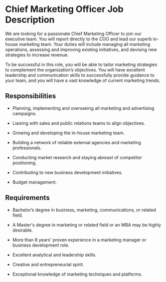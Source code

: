 # Chief Marketing Officer Job Description

We are looking for a passionate Chief Marketing Officer to join our executive team. You will report directly to the COO and lead our superb in-house marketing team. Your duties will include managing all marketing operations, assessing and improving existing initiatives, and devising new strategies to increase revenue.

To be successful in this role, you will be able to tailor marketing strategies to complement the organization’s objectives. You will have excellent leadership and communication skills to successfully provide guidance to your team, and you will have a vast knowledge of current marketing trends.

## Responsibilities

* Planning, implementing and overseeing all marketing and advertising campaigns.

* Liaising with sales and public relations teams to align objectives.

* Growing and developing the in-house marketing team.

* Building a network of reliable external agencies and marketing professionals.

* Conducting market research and staying abreast of competitor positioning.

* Contributing to new business development initiatives.

* Budget management.

## Requirements

* Bachelor’s degree in business, marketing, communications, or related field.

* A Master's degree in marketing or related field or an MBA may be highly desirable.

* More than 8 years' proven experience in a marketing manager or business development role.

* Excellent analytical and leadership skills.

* Creative and entrepreneurial spirit.

* Exceptional knowledge of marketing techniques and platforms.


